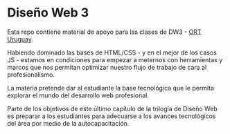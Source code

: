 # Diseño Web 3

Esta repo contiene material de apoyo para las clases de DW3 - [ORT Uruguay](https://ort.edu.uy).

Habiendo dominado las bases de HTML/CSS - y en el mejor de los casos JS - estamos en condiciones para empezar a meternos con herramientas y marcos que nos permitan optimizar nuestro flujo de trabajo de cara al profesionalismo.

La materia pretende dar al estudiante la base tecnológica que le permita explorar el mundo del desarrollo web profesional.

Parte de los objetivos de este último capítulo de la trilogía de Diseño Web es preparar a los estudiantes para adecuarse a los avances tecnológicos del área por medio de la autocapacitación.
